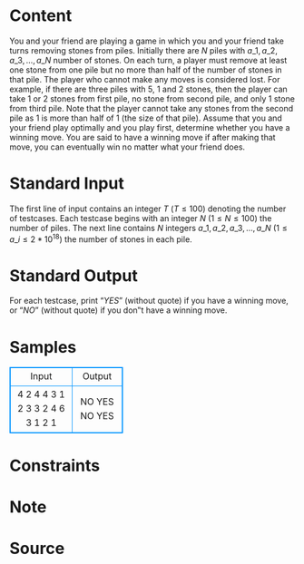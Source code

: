 
# Content

You and your friend are playing a game in which you and your friend take turns removing stones from piles. Initially there are $N$ piles with $a\_{1}, a\_{2}, a\_{3}, …, a\_{N}$ number of stones. On each turn, a player must remove at least one stone from one pile but no more than half of the number of stones in that pile. The player who cannot make any moves is considered lost. For example, if there are three piles with $5$, $1$ and $2$ stones, then the player can take $1$ or $2$ stones from first pile, no stone from second pile, and only $1$ stone from third pile. Note that the player cannot take any stones from the second pile as $1$ is more than half of $1$ (the size of that pile). Assume that you and your friend play optimally and you play first, determine whether you have a winning move. You are said to have a winning move if after making that move, you can eventually win no matter what your friend does.

# Standard Input

The first line of input contains an integer $T$ $(T ≤ 100)$ denoting the number of testcases. Each testcase begins with an integer $N$ $(1 ≤ N ≤ 100)$ the number of piles. The next line contains $N$ integers $a\_{1}, a\_{2}, a\_{3}, …, a\_{N}$ $(1 ≤ a\_{i} ≤ 2 * 10^{18})$ the number of stones in each pile.

# Standard Output

For each testcase, print “$YES$” (without quote) if you have a winning move, or “$NO$” (without quote) if you don‟t have a winning move.

# Samples

<style>
        table,table tr th, table tr td { border:1px solid #0094ff; }
        table { width: 200px; min-height: 25px; line-height: 25px; text-align: center; border-collapse: collapse;}   
    </style>
<table>
	<tr>
		<td>Input</td>
		<td>Output</td>
	</tr>
<tr><td>4
2
4 4
3
1 2 3
3
2 4 6
3
1 2 1</td><td>NO
YES
NO
YES</td></tr></table>


# Constraints



# Note



# Source


